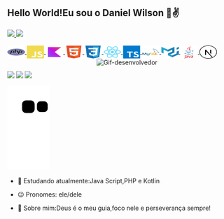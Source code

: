 ## Hello World!Eu sou o Daniel Wilson 👋✌

 <div>
  <a href="https://github.com/Daniel25778">
  <img height="180em" src="https://github-readme-stats.vercel.app/api?username=Daniel25778&show_icons=true&theme=dracula&include_all_commits=true&count_private=true"/>
  <img height="180em" src="https://github-readme-stats.vercel.app/api/top-langs/?username=Daniel25778&layout=compact&langs_count=7&theme=dracula"/>
</div>
<div style="display: inline_block"><br>
  <img align="center" alt="Icon-PHP" height="30" width="40" src="https://github.com/devicons/devicon/blob/master/icons/php/php-original.svg">
  <img align="center" alt="Icon-Js" height="30" width="40" src="https://raw.githubusercontent.com/devicons/devicon/master/icons/javascript/javascript-plain.svg">
  <img align="center" alt="Icon-Kotlin" height="30" width="40" src="https://github.com/devicons/devicon/blob/master/icons/kotlin/kotlin-original.svg">
 <img align="center" alt="Icon-HTML" height="30" width="40" src="https://github.com/devicons/devicon/blob/master/icons/html5/html5-original.svg">
 <img align="center" alt="Icon-CSS" height="30" width="40" src="https://github.com/devicons/devicon/blob/master/icons/css3/css3-original.svg">
 <img align="center" alt="Icon-CSS" height="30" width="40" src="https://github.com/devicons/devicon/blob/master/icons/react/react-original.svg">
 <img align="center" alt="Icon-CSS" height="30" width="40" src="https://github.com/devicons/devicon/blob/master/icons/typescript/typescript-original.svg">
 <img align="center" alt="Icon-CSS" height="30" width="40" src="https://github.com/devicons/devicon/blob/master/icons/mysql/mysql-original-wordmark.svg">
  <img align="center" alt="Icon-CSS" height="30" width="40" src="https://github.com/devicons/devicon/blob/master/icons/materialui/materialui-original.svg">
 <img align="center" alt="Icon-CSS" height="30" width="40" src="https://github.com/devicons/devicon/blob/master/icons/java/java-original-wordmark.svg">
 <img align="center" alt="Icon-CSS" height="30" width="40" src="https://github.com/devicons/devicon/blob/master/icons/nextjs/nextjs-line.svg">
   <img align="right" alt="Gif-desenvolvedor" height="200" width="300" src="https://media3.giphy.com/media/Ah3zHH7hvsSB2/giphy.gif?cid=ecf05e47h36ellymcdyuys2bujsr4t6eoxbzshjmnuoeb77g&rid=giphy.gif&ct=g">
</div>
  
  ##
 
<div> 
  <a href = "mailto:danielcawil94@gmail.com"><img src="https://img.shields.io/badge/-Gmail-%23333?style=for-the-badge&logo=gmail&logoColor=white" target="_blank"></a>
  <a href="https://www.linkedin.com/in/daniel-wilson-640a66211/" target="_blank"><img src="https://img.shields.io/badge/-LinkedIn-%230077B5?style=for-the-badge&logo=linkedin&logoColor=white" target="_blank"></a> 
   <a href="https://www.facebook.com/profile.php?id=100067625392849" target="_blank"><img src="https://img.shields.io/badge/Facebook-1877F2?style=for-the-badge&logo=facebook&logoColor=white" target="_blank"></a> 
 
  ![Snake animation](https://github.com/rafaballerini/rafaballerini/blob/output/github-contribution-grid-snake.svg)
 
</div>
  
  - 📄 Estudando atualmente:Java Script,PHP e Kotlin
  
  - 😉 Pronomes: ele/dele
  
  - 👀 Sobre mim:Deus é o meu guia,foco nele e perseverança sempre!

